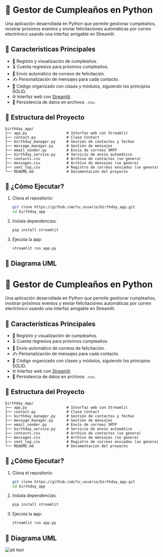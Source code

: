 # 🎉 Gestor de Cumpleaños en Python

Una aplicación desarrollada en Python que permite gestionar cumpleaños, mostrar próximos eventos y enviar felicitaciones automáticas por correo electrónico usando una interfaz amigable en Streamlit.

## 📌 Características Principales

- 📅 Registro y visualización de cumpleaños.
- ⏳ Cuenta regresiva para próximos cumpleaños.
- 💌 Envío automático de correos de felicitación.
- ✍️ Personalización de mensajes para cada contacto.
- 🧠 Código organizado con clases y módulos, siguiendo los principios SOLID.
- 🌐 Interfaz web con [Streamlit](https://streamlit.io/).
- 💾 Persistencia de datos en archivos `.csv`.

## 📂 Estructura del Proyecto

```
birthday_app/
├── app.py                  # Interfaz web con Streamlit
├── contact.py              # Clase Contact
├── birthday_manager.py     # Gestión de contactos y fechas
├── message_manager.py      # Gestión de mensajes
├── email_sender.py         # Envío de correos SMTP
├── birthday_service.py     # Servicio de envío automático
├── contacts.csv            # Archivo de contactos (se genera)
├── messages.csv            # Archivo de mensajes (se genera)
├── sent_log.csv            # Registro de correos enviados (se genera)
└── README.md               # Documentación del proyecto
```

## 🚀 ¿Cómo Ejecutar?

1. Clona el repositorio:

   ```bash
   git clone https://github.com/tu_usuario/birthday_app.git
   cd birthday_app
   ```

2. Instala dependencias:

   ```bash
   pip install streamlit
   ```

3. Ejecuta la app:

   ```bash
   streamlit run app.py
   ```

## 🧩 Diagrama UML

# 🎉 Gestor de Cumpleaños en Python

Una aplicación desarrollada en Python que permite gestionar cumpleaños, mostrar próximos eventos y enviar felicitaciones automáticas por correo electrónico usando una interfaz amigable en Streamlit.

## 📌 Características Principales

- 📅 Registro y visualización de cumpleaños.
- ⏳ Cuenta regresiva para próximos cumpleaños.
- 💌 Envío automático de correos de felicitación.
- ✍️ Personalización de mensajes para cada contacto.
- 🧠 Código organizado con clases y módulos, siguiendo los principios SOLID.
- 🌐 Interfaz web con [Streamlit](https://streamlit.io/).
- 💾 Persistencia de datos en archivos `.csv`.

## 📂 Estructura del Proyecto

```
birthday_app/
├── app.py                  # Interfaz web con Streamlit
├── contact.py              # Clase Contact
├── birthday_manager.py     # Gestión de contactos y fechas
├── message_manager.py      # Gestión de mensajes
├── email_sender.py         # Envío de correos SMTP
├── birthday_service.py     # Servicio de envío automático
├── contacts.csv            # Archivo de contactos (se genera)
├── messages.csv            # Archivo de mensajes (se genera)
├── sent_log.csv            # Registro de correos enviados (se genera)
└── README.md               # Documentación del proyecto
```

## 🚀 ¿Cómo Ejecutar?

1. Clona el repositorio:

   ```bash
   git clone https://github.com/tu_usuario/birthday_app.git
   cd birthday_app
   ```

2. Instala dependencias:

   ```bash
   pip install streamlit
   ```

3. Ejecuta la app:

   ```bash
   streamlit run app.py
   ```

## 🧩 Diagrama UML

![alt text](image-1.png)

